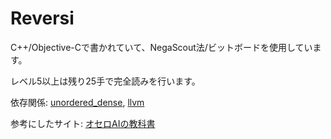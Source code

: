 # Reversi
C++/Objective-Cで書かれていて、NegaScout法/ビットボードを使用しています。

レベル5以上は残り25手で完全読みを行います。

依存関係: 
[unordered_dense](https://github.com/martinus/unordered_dense),
[llvm](https://formulae.brew.sh/formula/llvm)

参考にしたサイト:
[オセロAIの教科書](https://note.com/nyanyan_cubetech/m/m54104c8d2f12)
